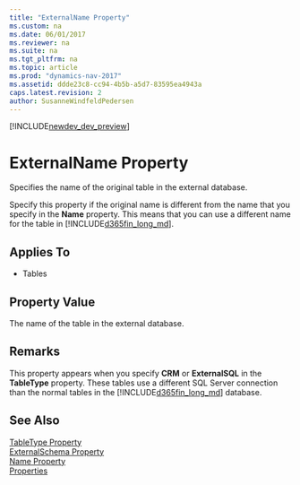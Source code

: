 ```yaml
---
title: "ExternalName Property"
ms.custom: na
ms.date: 06/01/2017
ms.reviewer: na
ms.suite: na
ms.tgt_pltfrm: na
ms.topic: article
ms.prod: "dynamics-nav-2017"
ms.assetid: ddde23c8-cc94-4b5b-a5d7-83595ea4943a
caps.latest.revision: 2
author: SusanneWindfeldPedersen
---
```


[!INCLUDE[newdev_dev_preview](../includes/newdev_dev_preview.md)]

# ExternalName Property
Specifies the name of the original table in the external database.  

 Specify this property if the original name is different from the name that you specify in the **Name** property. This means that you can use a different name for the table in [!INCLUDE[d365fin_long_md](../includes/d365fin_long_md.md)].  

## Applies To  

-   Tables  

## Property Value  
 The name of the table in the external database.  

## Remarks  
 This property appears when you specify **CRM** or **ExternalSQL** in the **TableType** property. These tables use a different SQL Server connection than the normal tables in the [!INCLUDE[d365fin_long_md](../includes/d365fin_long_md.md)] database.  

## See Also  
 [TableType Property](devenv-tabletype-property.md)   
 [ExternalSchema Property](devenv-externalschema-property.md)   
 [Name Property](devenv-name-property.md)   
 [Properties](devenv-properties.md)   